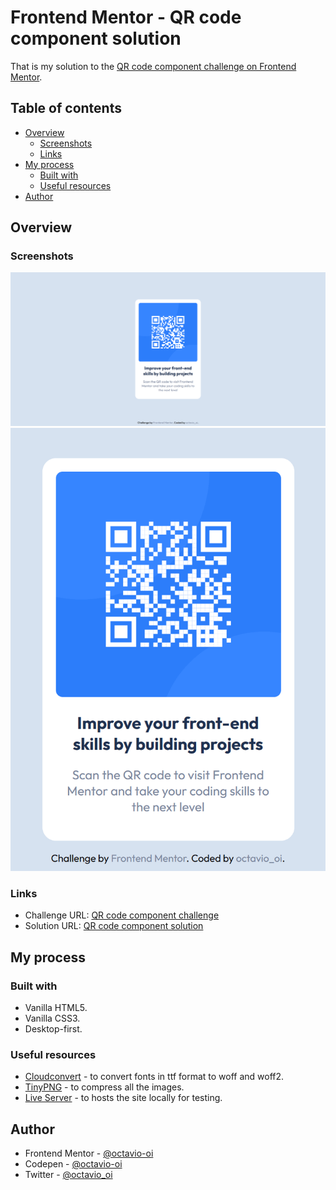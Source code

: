 # Frontend Mentor - QR code component solution

That is my solution to the [QR code component challenge on Frontend Mentor](https://www.frontendmentor.io/challenges/qr-code-component-iux_sIO_H).

## Table of contents

- [Overview](#overview)
  - [Screenshots](#screenshots)
  - [Links](#links)
- [My process](#my-process)
  - [Built with](#built-with)
  - [Useful resources](#useful-resources)
- [Author](#author)

## Overview

### Screenshots

![screenshot of desktop](github/screenshot/screenshot-desktop.png)
![screenshot of mobile](github/screenshot/screenshot-mobile.png)

### Links

- Challenge URL: [QR code component challenge](https://www.frontendmentor.io/challenges/qr-code-component-iux_sIO_H)
- Solution URL: [QR code component solution](https://octavio-oi.github.io/Frontend-Mentor-Challenges-Complete/challenges/qr-code-component/)

## My process

### Built with

- Vanilla HTML5.
- Vanilla CSS3.
- Desktop-first.

### Useful resources

- [Cloudconvert](https://cloudconvert.com/) - to convert fonts in ttf format to woff and woff2.
- [TinyPNG](https://tinypng.com/) - to compress all the images.
- [Live Server](https://marketplace.visualstudio.com/items?itemName=ritwickdey.LiveServer) - to hosts the site locally for testing.

## Author

- Frontend Mentor - [@octavio-oi](https://www.frontendmentor.io/profile/octavio-oi)
- Codepen - [@octavio-oi](https://codepen.io/octavio-oi)
- Twitter - [@octavio_oi](https://www.twitter.com/octavio-oi)
